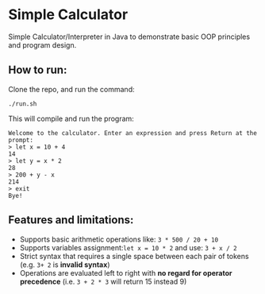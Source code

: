 # Simple Calculator

Simple Calculator/Interpreter in Java to demonstrate basic OOP principles and program design.

## How to run:

Clone the repo, and run the command:
```
./run.sh
```

This will compile and run the program:
```
Welcome to the calculator. Enter an expression and press Return at the prompt:
> let x = 10 + 4
14
> let y = x * 2
28
> 200 + y - x
214
> exit
Bye!
```

## Features and limitations:

- Supports basic arithmetic operations like: `3 * 500 / 20 + 10`
- Supports variables assignment:`let x = 10 * 2` and use: `3 + x / 2`
- Strict syntax that requires a single space between each pair of tokens (e.g. `3+ 2` is **invalid syntax**)
- Operations are evaluated left to right with **no regard for operator precedence** (i.e. `3 + 2 * 3` will return 15 instead 9)
